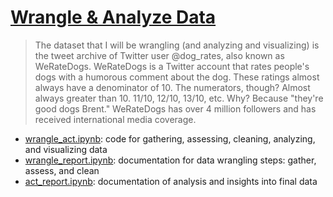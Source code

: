 # [Wrangle & Analyze Data](https://github.com/AmerJadid/Data_Analyst_NanoDegree/blob/master/Project_4_Wrangle_%26_Analyze_Data/wrangle_act.ipynb)

> The dataset that I will be wrangling (and analyzing and visualizing) is the tweet archive of Twitter user @dog_rates, also known as WeRateDogs. WeRateDogs is a Twitter account that rates people's dogs with a humorous comment about the dog. These ratings almost always have a denominator of 10. The numerators, though? Almost always greater than 10. 11/10, 12/10, 13/10, etc. Why? Because "they're good dogs Brent." WeRateDogs has over 4 million followers and has received international media coverage.

   - [wrangle_act.ipynb](https://github.com/AmerJadid/Data_Analyst_NanoDegree/blob/master/Project_4_Wrangle_%26_Analyze_Data/wrangle_act.ipynb): code for gathering, assessing, cleaning, analyzing, and visualizing data</br>
   - [wrangle_report.ipynb](https://github.com/AmerJadid/Data_Analyst_NanoDegree/blob/master/Project_4_Wrangle_%26_Analyze_Data/wrangle_report.ipynb): documentation for data wrangling steps: gather, assess, and clean</br>
   - [act_report.ipynb](https://github.com/AmerJadid/Data_Analyst_NanoDegree/blob/master/Project_4_Wrangle_%26_Analyze_Data/act_report.ipynb): documentation of analysis and insights into final data
